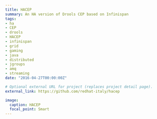 ```yaml
---
title: HACEP
summary: An HA version of Drools CEP based on Infinispan
tags:
- ha
- CEP
- drools
- HACEP
- infinispan
- grid
- gaming
- java
- distributed
- jgroups
- amq
- streaming
date: "2016-04-27T00:00:00Z"

# Optional external URL for project (replaces project detail page).
external_link: https://github.com/redhat-italy/hacep

image:
  caption: HACEP
  focal_point: Smart
---
```

